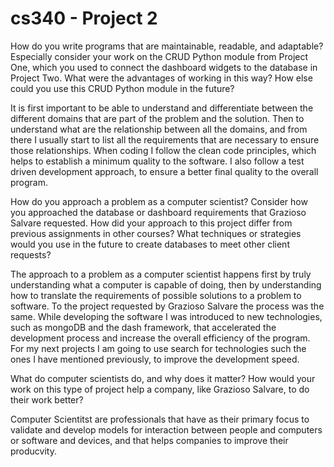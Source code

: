 # cs340 - Project 2

How do you write programs that are maintainable, readable, and adaptable? Especially consider your work on the CRUD Python module from Project One, which you used to connect the dashboard widgets to the database in Project Two. What were the advantages of working in this way? How else could you use this CRUD Python module in the future?

It is first important to be able to understand and differentiate between the different domains that are part of the problem and the solution. Then to understand what are the relationship between all the domains, and from there I usually start to list all the requirements that are necessary to ensure those relationships. When coding I follow the clean code principles, which helps to establish a minimum quality to the software. I also follow a test driven development approach, to ensure a better final quality to the overall program.


How do you approach a problem as a computer scientist? Consider how you approached the database or dashboard requirements that Grazioso Salvare requested. How did your approach to this project differ from previous assignments in other courses? What techniques or strategies would you use in the future to create databases to meet other client requests?

The approach to a problem as a computer scientist happens first by truly understanding what a computer is capable of doing, then by understanding how to translate the requirements of possible solutions to a problem to software. To the project requested by Grazioso Salvare the process was the same. While developing the software I was introduced to new technologies, such as mongoDB and the dash framework, that accelerated the development process and increase the overall efficiency of the program. For my next projects I am going to use search for technologies such the ones I have mentioned previously, to improve the development speed. 


What do computer scientists do, and why does it matter? How would your work on this type of project help a company, like Grazioso Salvare, to do their work better?

Computer Scientitst are professionals that have as their primary focus to validate and develop models for interaction between people and computers or software and devices, and that helps companies to improve their producvity.
